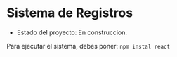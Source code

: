 <h1> Sistema de Registros</h1>

- Estado del proyecto: En construccion.

Para ejecutar el sistema, debes poner:
```npm instal react```
